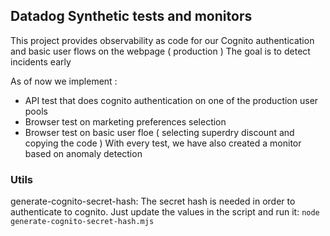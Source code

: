 ## Datadog Synthetic tests and monitors

This project provides observability as code for our Cognito authentication and basic user flows on the webpage ( production )
The goal is to detect incidents early 

As of now we implement :
- API test that does cognito authentication on one of the production user pools
- Browser test on marketing preferences selection
- Browser test on basic user floe ( selecting superdry discount and copying the code )
With every test, we have also created a monitor based on anomaly detection

### Utils
generate-cognito-secret-hash: The secret hash is needed in order to authenticate to cognito. Just update the values in the script and run it:
```node generate-cognito-secret-hash.mjs```


